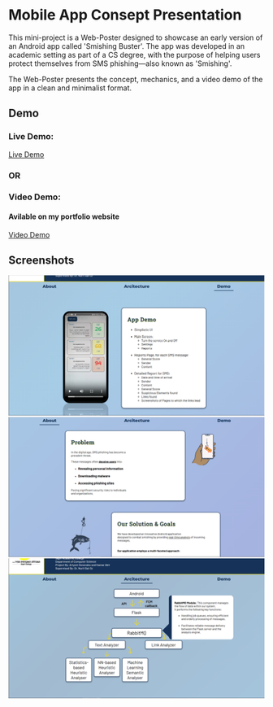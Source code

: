 <h1>Mobile App Consept Presentation</h1>
<p>
    This mini-project is a Web-Poster designed to showcase an early version of an Android app called &apos;Smishing Buster&apos;.
    The app was developed in an academic setting as part of a CS degree, with the purpose of helping users protect themselves from SMS phishing—also known as &apos;Smishing&apos;.
</p>
<p>
    The Web-Poster presents the concept, mechanics, and a video demo of the app in a clean and minimalist format.
</p>

<h2>Demo</h2>
<h3>Live Demo:</h3>
<a href="https://MirAdam999.github.io/Smishing-Buster/">Live Demo</a>
<h3>OR</h3>
<h3>Video Demo:</h3>
<h4>Avilable on my portfolio website</h4>
<a href="https://resume-omega-pied.vercel.app/projects?project=2">Video Demo</a>

<h2>Screenshots</h2>

![smishing1-scrnshot](./screenshots/smishing1.png)
![smishing2-scrnshot](./screenshots/smishing2.png)
![smishing3-scrnshot](./screenshots/smishing3.png)